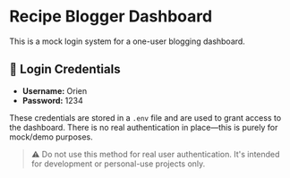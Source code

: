 # Recipe Blogger Dashboard

This is a mock login system for a one-user blogging dashboard.

## 🔐 Login Credentials

- **Username:** Orien  
- **Password:** 1234

These credentials are stored in a `.env` file and are used to grant access to the dashboard. There is no real authentication in place—this is purely for mock/demo purposes.

> ⚠️ Do not use this method for real user authentication. It's intended for development or personal-use projects only.
